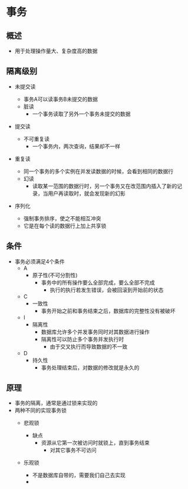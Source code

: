 # 事务
## 概述
- 用于处理操作量大、复杂度高的数据

## 隔离级别
- 未提交读
	- 事务A可以读事务B未提交的数据
	- 脏读
		- 一个事务读取了另外一个事务未提交的数据

- 提交读
	- 不可重复读
		- 一个事务内，两次查询，结果却不一样 

- 重复读
	- 同一个事务的多个实例在并发读数据的时候，会看到相同的数据行
	- 幻读
		- 读取某一范围的数据行时，另一个事务又在改范围内插入了新的记录，当用户再读取时，就会发现新的幻影

- 序列化
	- 强制事务排序，使之不能相互冲突
	- 它是在每个读的数据行上加上共享锁

## 条件
- 事务必须满足4个条件
	- A
		- 原子性(不可分割性)
			- 事务中的所有操作要么全部完成，要么全部不完成
				- 执行的执行若发生错误，会被回滚到开始前的状态
	- C
		- 一致性
			- 事务开始之前和事务结束之后，数据库的完整性没有被破坏
	- I
		- 隔离性
			- 数据库允许多个并发事务同时对其数据进行操作
			- 隔离性可以防止多个事务并发执行时
				- 由于交叉执行而导致数据的不一致
	- D
		- 持久性
			- 事务处理结束后，对数据的修改就是永久的

## 原理
- 事务的隔离，通常是通过锁来实现的
- 两种不同的实现事务锁
	- 悲观锁
	    - 缺点
		    - 资源从它第一次被访问时就锁上，直到事务结束
			    - 对其它事务不可访问

	- 乐观锁
		- 不是数据库自带的，需要我们自己去实现
		- 